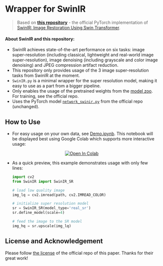 # Wrapper for SwinIR

> Based on [__this repository__](https://github.com/JingyunLiang/SwinIR) - the official PyTorch implementation of
> [SwinIR: Image Restoration Using Swin Transformer](https://arxiv.org/abs/2108.10257).


#### About SwinIR and this repository: 
  * SwinIR achieves state-of-the-art performance on six tasks: image super-resolution (including classical, lightweight and real-world image super-resolution), image denoising (including grayscale and color image denoising) and JPEG compression artifact reduction.
  * This repository only provides usage of the 3 image super-resolution tasks from SwinIR at the moment.
  * `SwinIR.py` is a minimal wrapper for the super resolution model, making it easy to use as a part from a bigger pipeline.
  * Only enables the usage of the pretrained weights from the [model zoo](https://github.com/JingyunLiang/SwinIR/tree/main/model_zoo). For training, see the official repo.
  * Uses the PyTorch model [`network_swinir.py`](https://github.com/JingyunLiang/SwinIR/blob/main/models/network_swinir.py) from the official repo (unchanged).


## How to Use

* For easy usage on your own data, see [Demo.ipynb](https://github.com/Lin-Sinorodin/SwinIR_wrapper/blob/main/Demo.ipynb). This notebook will be displayed best using Google Colab which supports more interactive usage:


<div align="center">
<a href="https://colab.research.google.com/github/Lin-Sinorodin/SwinIR_wrapper/blob/main/Demo.ipynb"><img src="https://colab.research.google.com/assets/colab-badge.svg" alt="Open In Colab"></a>
</div>


* As a quick preview, this example demonstrates usage with only few lines:
  ```python
  import cv2
  from SwinIR import SwinIR_SR

  # load low quality image
  img_lq = cv2.imread(path, cv2.IMREAD_COLOR)

  # initialize super resolution model
  sr = SwinIR_SR(model_type='real_sr')
  sr.define_model(scale=4)

  # feed the image to the SR model
  img_hq = sr.upscale(img_lq)
  ```

## License and Acknowledgement
Please follow [the license](https://github.com/JingyunLiang/SwinIR#license-and-acknowledgement) of the official repo of this paper. Thanks for their great work! 
